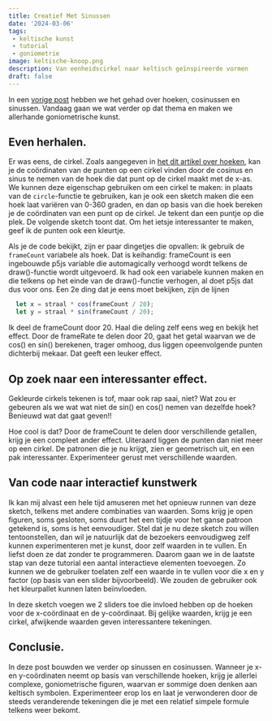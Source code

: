```yaml
---
title: Creatief Met Sinussen
date: '2024-03-06'
tags:
 - keltische kunst
 - tutorial
 - goniometrie
image: keltische-knoop.png
description: Van eenheidscirkel naar keltisch geïnspireerde vormen
draft: false
---
```


<script lang="ts">
    import P5 from '$lib/components/P5.svelte';

    let sketch1= `
let straal = 125;

function setup() {
  createCanvas(400, 400);
  background(220);
  colorMode(HSL);
}

function draw() {
  translate(width / 2, height / 2);

  let x = straal * cos(frameCount / 20);
  let y = straal * sin(frameCount / 20);

  noStroke();
  fill(frameCount % 360, 25, 50);
  circle(x, y, 10);
}`

const sketch2 = `
let straal = 125;

function setup() {
  createCanvas(400, 400);
  background(220);
  colorMode(HSL);
}

function draw() {
  translate(width / 2, height / 2);

  let x = straal * cos(frameCount / 45);
  let y = straal * sin(frameCount / 20);

  noStroke();
  fill(frameCount % 360, 75, 50);
  circle(x, y, 10);
}`

const sketch3= `
let straal = 125;
let factorX = 40;
let factorY = 50;
let sliderX;
let sliderY;

function setup() {
  createCanvas(400, 400);
  background(30);
  colorMode(HSL);
  sliderX = createSlider(20, 60, factorX);
  sliderX.input(nieuweInput);
  sliderX.position(10,10);
  sliderY = createSlider(20, 60, factorY);
  sliderY.input(nieuweInput);
  sliderY.position(10, 30);

  let sliderTekst = createP("Verander de vorm door de sliders te verschuiven.");
  sliderTekst.position(10, 40);
}

function draw() {
  translate(width / 2, height / 2);

  let x = straal * cos(frameCount / factorX);
  let y = straal * sin(frameCount / factorY);

  noStroke();
  fill(frameCount % 360, 60, 50);
  circle(x, y, 10);
}

function nieuweInput() {
  noLoop();
  factorX = sliderX.value();
  factorY = sliderY.value();

  background(30);
  loop();
}`
    </script>
In een [vorige post](/posts/over-hoeken-sinussen-en-cosinussen) hebben we het gehad over hoeken, cosinussen en sinussen. Vandaag gaan we wat verder op dat thema en maken we allerhande goniometrische kunst.

<!--more-->
## Even herhalen.
Er was eens, de cirkel. Zoals aangegeven in [het dit artikel over hoeken](/posts/over-hoeken-sinussen-en-cosinussen), kan je de coördinaten van de punten op een cirkel vinden door de cosinus en sinus te nemen van de hoek die dat punt op de cirkel maakt met de x-as. We kunnen deze eigenschap gebruiken om een cirkel te maken: in plaats van de ```circle```-functie te gebruiken, kan je ook een sketch maken die een hoek laat variëren van 0-360 graden, en dan op basis van die hoek bereken je de coördinaten van een punt op de cirkel. Je tekent dan een puntje op die plek. 
De volgende sketch toont dat. Om het ietsje interessanter te maken, geef ik de punten ook een kleurtje. 

<P5 code={sketch1} />

Als je de code bekijkt, zijn er paar dingetjes die opvallen: ik gebruik de ```frameCount``` variabele als hoek. Dat is keihandig: frameCount is een ingebouwde p5js variable die automagically verhoogd wordt telkens de draw()-functie wordt uitgevoerd. Ik had ook een variabele kunnen maken en die telkens op het einde van de draw()-functie verhogen, al doet p5js dat dus voor ons.
Een 2e ding dat je eens moet bekijken, zijn de lijnen

```javascript
  let x = straal * cos(frameCount / 20);
  let y = straal * sin(frameCount / 20);
```
Ik deel de frameCount door 20. Haal die deling zelf eens weg en bekijk het effect. Door de frameRate te delen door 20, gaat het getal waarvan we de cos() en sin() berekenen, trager omhoog, dus liggen opeenvolgende punten dichterbij mekaar. Dat geeft een leuker effect.

## Op zoek naar een interessanter effect.
Gekleurde cirkels tekenen is tof, maar ook rap saai, niet? Wat zou er gebeuren als we wat wat niet de sin() en cos() nemen van dezelfde hoek? Benieuwd wat dat gaat geven!!

<P5 code={sketch2} />

Hoe cool is dat? Door de frameCount te delen door verschillende getallen, krijg je een compleet ander effect. Uiteraard liggen de punten dan niet meer op een cirkel. De patronen die je nu krijgt, zien er geometrisch uit, en een pak interessanter. Experimenteer gerust met verschillende waarden.

## Van code naar interactief kunstwerk
Ik kan mij alvast een hele tijd amuseren met het opnieuw runnen van deze sketch, telkens met andere combinaties van waarden. Soms krijg je open figuren, soms gesloten, soms duurt het een tijdje voor het ganse patroon getekend is, soms is het eenvoudiger. Stel dat je nu deze sketch zou willen tentoonstellen, dan wil je natuurlijk dat de bezoekers eenvoudigweg zelf kunnen experimenteren met je kunst, door zelf waarden in te vullen. En liefst doen ze dat zonder te programmeren.
Daarom gaan we in de laatste stap van deze tutorial een aantal interactieve elementen toevoegen. Zo kunnen we de gebruiker toelaten zelf een waarde in te vullen voor die x en y factor (op basis van een slider bijvoorbeeld). We zouden de gebruiker ook het kleurpallet kunnen laten beïnvloeden.

In deze sketch voegen we 2 sliders toe die invloed hebben op de hoeken voor de x-coördinaat en de y-coördinaat. Bij gelijke waarden, krijg je een cirkel, afwijkende waarden geven interessantere tekeningen.

<P5 code={sketch3} />

## Conclusie.
In deze post bouwden we verder op sinussen en cosinussen. Wanneer je x- en y-coördinaten neemt op basis van verschillende hoeken, krijg je allerlei complexe, goniometrische figuren, waarvan er sommige doen denken aan keltisch symbolen. Experimenteer erop los en laat je verwonderen door de steeds veranderende tekeningen die je met een relatief simpele formule telkens weer bekomt.
